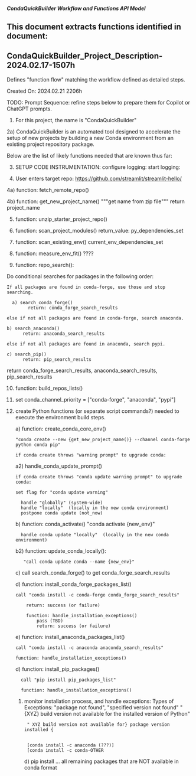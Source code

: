 ##### CondaQuickBuilder Workflow and Functions API Model
## This document extracts functions identified in document: 
## CondaQuickBuilder_Project_Description-2024.02.17-1507h 

Defines "function flow" matching the workflow defined as detailed steps.

Created On: 2024.02.21 2206h

TODO: Prompt Sequence: refine steps below to prepare them for Copilot or ChatGPT prompts.

1) For this project, the name is "CondaQuickBuilder"

2a) CondaQuickBuilder is an automated tool designed to accelerate the setup of new projects by building a new Conda environment from an existing project repository package.

Below are the list of likely functions needed that are known thus far: 

3) SETUP CODE INSTRUMENTATION: 
    configure logging:
    start logging: 

4) User enters target repo: https://github.com/streamlit/streamlit-hello/

4a)    function: fetch_remote_repo()

4b) function: get_new_project_name()
        """get name from zip file"""
        return project_name

5) function: unzip_starter_project_repo()

6) function: scan_project_modules()
    return_value: py_dependencies_set

7) function: scan_existing_env()
            current_env_dependencies_set
    
8) function: measure_env_fit() ???? 

9) function: repo_search(): 

  Do conditional searches for packages in the following order:

    If all packages are found in conda-forge, use those and stop searching.

      a) search_conda_forge()
            return: conda_forge_search_results
    
    else if not all packages are found in conda-forge, search anaconda.

    b) search_anaconda() 
          return: anaconda_search_results
    
    else if not all packages are found in anaconda, search pypi.
    
    c) search_pip()
          return: pip_search_results

  return conda_forge_search_results, anaconda_search_results, pip_search_results

10) function: build_repos_lists()

11) set conda_channel_priority = ["conda-forge", "anaconda", "pypi"]

12) create Python functions (or separate script commands?) needed to execute the environment build steps.

    a) function: create_conda_core_env() 

        "conda create --new {get_new_project_name()} --channel conda-forge python conda pip"

        if conda create throws "warning prompt" to upgrade conda:

    a2) handle_conda_update_prompt() 

        if conda create throws "conda update warning prompt" to upgrade conda:

        set flag for "conda update warning"

          handle "globally" (system-wide)
          handle "locally"  (locally in the new conda environment)
          postpone conda update (not_now)

    b) function: conda_activate() 
            "conda activate {new_env}"

          handle conda update "locally"  (locally in the new conda environment)

     b2)  function: update_conda_locally():
           
           "call conda update conda --name {new_env}"

    c) call search_conda_forge() to get conda_forge_search_results

    d) function: install_conda_forge_packages_list() 

        call "conda install -c conda-forge conda_forge_search_results"

            return: success (or failure)

            function: handle_installation_exceptions()
                pass (TBD)
                return: success (or failure)

    e) function: install_anaconda_packages_list() 

        call "conda install -c anaconda anaconda_search_results"

        function: handle_installation_exceptions()

    d) function: install_pip_packages() 

          call "pip install pip_packages_list"

          function: handle_installation_exceptions()




    1) monitor installation process, and handle exceptions: 
        Types of Exceptions: 
            "package not found", 
            "specified version not found"
            "{XYZ} build version not available for the installed version of Python"

            " XYZ build version not available for} package version installed {


            [conda install -c anaconda (???)]
            [conda install -c conda-OTHER

        d) pip install ... all remaining packages that are NOT available in conda format
